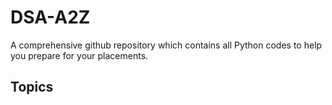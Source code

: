 # DSA-A2Z
A comprehensive github repository which contains all Python codes to help you prepare for your placements.

## Topics

